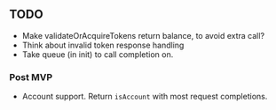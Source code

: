 ## TODO

* Make validateOrAcquireTokens return balance, to avoid extra call?
* Think about invalid token response handling
* Take queue (in init) to call completion on.

### Post MVP

* Account support. Return `isAccount` with most request completions.
